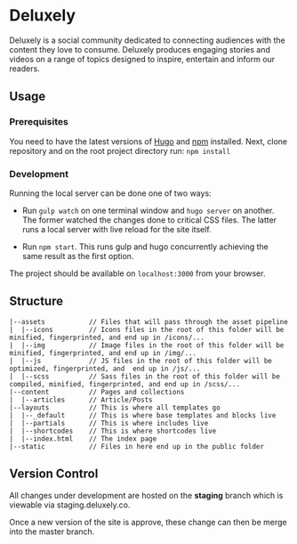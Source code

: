 # Deluxely
Deluxely is a social community dedicated to connecting audiences with the content they love to consume. Deluxely produces engaging stories and videos on a range of topics designed to inspire, entertain and inform our readers.

## Usage
### Prerequisites
You need to have the latest versions of [Hugo](https://gohugo.io/getting-started/installing/) and [npm](https://docs.npmjs.com/getting-started/what-is-npm) installed.
Next, clone repository and on the root project directory run:
`npm install`

### Development
Running the local server can be done one of two ways:
  * Run `gulp watch` on one terminal window and `hugo server` on another. The former watched the changes done to critical CSS files. The latter runs a local server with live reload for the site itself.

  * Run `npm start`. This runs gulp and hugo concurrently achieving the same result as the first option.

The project should be available on `localhost:3000` from your browser.

## Structure
```
|--assets           // Files that will pass through the asset pipeline
|  |--icons         // Icons files in the root of this folder will be minified, fingerprinted, and end up in /icons/...
|  |--img      	    // Image files in the root of this folder will be minified, fingerprinted, and end up in /img/...
|  |--js      	    // JS files in the root of this folder will be optimized, fingerprinted, and  end up in /js/...
|  |--scss          // Sass files in the root of this folder will be compiled, minified, fingerprinted, and end up in /scss/...
|--content          // Pages and collections
|  |--articles      // Article/Posts
|--layouts          // This is where all templates go
|  |--_default      // This is where base templates and blocks live
|  |--partials      // This is where includes live
|  |--shortcodes    // This is where shortcodes live
|  |--index.html    // The index page
|--static     	    // Files in here end up in the public folder
```

## Version Control
All changes under development are hosted on the **staging** branch which is viewable via staging.deluxely.co.

Once a new version of the site is approve, these change can then be merge into the master branch.